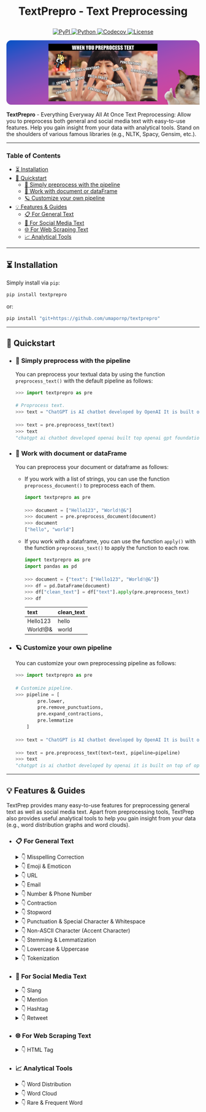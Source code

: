 <h1 align="center">
    <p> TextPrepro - Text Preprocessing </p>
</h1>

<p align="center">
    <a href="https://pypi.org/project/textprepro">
        <img src="https://img.shields.io/pypi/v/textprepro.svg?logo=pypi&logoColor=white"
            alt="PyPI">
    </a>
    <a href="https://pypi.org/project/textprepro">
        <img src="https://img.shields.io/pypi/pyversions/textprepro.svg?logo=python&logoColor=white"
            alt="Python">
    </a>    
    <a href="https://codecov.io/gh/umapornp/textprepro">
        <img src="https://img.shields.io/codecov/c/github/umapornp/textprepro.svg?logo=codecov"
            alt="Codecov">
    </a>    
    <a href="https://github.com/umapornp/textprepro/blob/master/LICENSE">
        <img src="https://img.shields.io/github/license/umapornp/textprepro.svg?logo=github"
            alt="License">
    </a>
</p>


<p align="center">
    <img src="https://raw.githubusercontent.com/umapornp/textprepro/main/assets/banner.png">
</p>

**TextPrepro** - Everything Everyway All At Once Text Preprocessing: Allow you to preprocess both general and social media text with easy-to-use features. Help you gain insight from your data with analytical tools. Stand on the shoulders of various famous libraries (e.g., NLTK, Spacy, Gensim, etc.).

---------------------------------
### Table of Contents
* [⏳ Installation](#⏳-installation)
* [🚀 Quickstart](#🚀-quickstart)
    * [🧹 Simply preprocess with the pipeline](#🧹-simply-preprocess-with-the-pipeline)
    * [📂 Work with document or dataFrame](#📂-work-with-document-or-dataframe)
    * [🪐 Customize your own pipeline](#🪐-customize-your-own-pipeline)
* [💡 Features & Guides](#💡-features--guides)
    * [📋 For General Text](#📋-for-general-text)
    * [📱 For Social Media Text](#📱-for-social-media-text)
    * [🌐 For Web Scraping Text](#🌐-for-web-scraping-text)
    * [📈 Analytical Tools](#📈-analytical-tools)

---------------------------------

## ⏳ Installation
Simply install via `pip`:

```bash
pip install textprepro
```

or:
```bash
pip install "git+https://github.com/umapornp/textprepro"
```

---------------------------------

## 🚀 Quickstart

* ### 🧹 Simply preprocess with the pipeline

    You can preprocess your textual data by using the function `preprocess_text()` with the default pipeline as follows:

    ```python
    >>> import textprepro as pre

    # Proprocess text.
    >>> text = "ChatGPT is AI chatbot developed by OpenAI It is built on top of OpenAI GPT foundational large language models and has been fine-tuned an approach to transfer learning using both supervised and reinforcement learning techniques"

    >>> text = pre.preprocess_text(text)
    >>> text
    "chatgpt ai chatbot developed openai built top openai gpt foundational large language model finetuned approach transfer learning using supervised reinforcement learning technique"
    ```

* ### 📂 Work with document or dataFrame

    You can preprocess your document or dataframe as follows:

    * If you work with a list of strings, you can use the function `preprocess_document()` to preprocess each of them.

        ```python
        import textprepro as pre

        >>> document = ["Hello123", "World!@&"]
        >>> document = pre.preprocess_document(document)
        >>> document
        ["hello", "world"]
        ```

    * If you work with a dataframe, you can use the function `apply()` with the function `preprocess_text()` to apply the function to each row.

        ```python
        import textprepro as pre
        import pandas as pd

        >>> document = {"text": ["Hello123", "World!@&"]}
        >>> df = pd.DataFrame(document)
        >>> df["clean_text"] = df["text"].apply(pre.preprocess_text)
        >>> df
        ```

        | text      | clean_text |
        | :-------- | :--------- |
        | Hello123  | hello      |
        | World!@&  | world      |

* ### 🪐 Customize your own pipeline

    You can customize your own preprocessing pipeline as follows:
    ```python
    >>> import textprepro as pre

    # Customize pipeline.
    >>> pipeline = [
            pre.lower,
            pre.remove_punctuations,
            pre.expand_contractions,
            pre.lemmatize
        ]

    >>> text = "ChatGPT is AI chatbot developed by OpenAI It is built on top of OpenAI GPT foundational large language models and has been fine-tuned an approach to transfer learning using both supervised and reinforcement learning techniques"

    >>> text = pre.preprocess_text(text=text, pipeline=pipeline)
    >>> text
    "chatgpt is ai chatbot developed by openai it is built on top of openai gpt foundational large language model and ha been finetuned an approach to transfer learning using both supervised and reinforcement learning technique"
    ```

---------------------------------

## 💡 Features & Guides
TextPrep provides many easy-to-use features for preprocessing general text as well as social media text. Apart from preprocessing tools, TextPrep also provides useful analytical tools to help you gain insight from your data (e.g., word distribution graphs and word clouds).

* ### 📋 For General Text

    <!-- Misspelling Correction -->
    <details>
    <Summary> 👇 Misspelling Correction </Summary>

    Correct misspelled words:
    ```python
    >>> import textprepro as pre

    >>> text = "she loves swiming"

    >>> text = pre.correct_spelling(text)
    >>> text
    "she loves swimming"
    ```
    </details>


    <!-- Emoji & Emoticon -->
    <details>
    <Summary> 👇 Emoji & Emoticon </Summary>

    Remove, replace, or decode emojis (e.g., 👍, 😊, ❤️):
    ```python
    >>> import textprepro as pre

    >>> text = "very good 👍"

    # Remove.
    >>> text = pre.remove_emoji(text)
    >>> text
    "very good "

    # Replace.
    >>> text = pre.replace_emoji(text, "[EMOJI]")
    >>> text
    "very good [EMOJI]"

    # Decode.
    >>> text = pre.decode_emoji(text)
    >>> text
    "very good :thumbs_up:"
    ```

    Remove, replace, or decode emoticons (e.g., :-), (>_<), (^o^)):
    ```python
    >>> import textprepro as pre

    >>> text = "thank you :)"

    # Remove.
    >>> text = pre.remove_emoticons(text)
    >>> text
    "thank you "

    # Replace.
    >>> text = pre.replace_emoticons(text, "[EMOTICON]")
    >>> text
    "thank you [EMOTICON]"

    # Decode.
    >>> text = pre.decode_emoticons(text)
    >>> text
    "thank you happy_face_or_smiley"
    ```
    </details>

    <!-- URLs -->
    <details>
    <Summary> 👇 URL </Summary>

    Remove or replace URLs:
    ```python
    >>> import textprepro as pre

    >>> text = "my url https://www.google.com"

    # Remove.
    >>> text = pre.remove_urls(text)
    >>> text
    "my url "

    # Replace.
    >>> text = pre.replace_urls(text, "[URL]")
    >>> text
    "my url [URL]"
    ```
    </details>


    <!-- Email -->
    <details>
    <Summary> 👇 Email </Summary>

    Remove or replace emails.
    ```python
    >>> import textprepro as pre

    >>> text = "my email name.surname@user.com"

    # Remove.
    >>> text = pre.remove_emails(text)
    >>> text
    "my email "

    # Replace.
    >>> text = pre.replace_emails(text, "[EMAIL]")
    >>> text
    "my email [EMAIL]"
    ```
    </details>


    <!-- Number & Phone Number -->
    <details>
    <Summary> 👇 Number & Phone Number </Summary>

    Remove or replace numbers.
    ```python
    >>> import textprepro as pre

    >>> text = "my number 123"

    # Remove.
    >>> text = pre.remove_numbers(text)
    >>> text
    "my number "

    # Replace.
    >>> text = pre.replace_numbers(text)
    >>> text
    "my number 123"
    ```

    Remove or replace phone numbers.
    ```python
    >>> import textprepro as pre

    >>> text = "my phone number +1 (123)-456-7890"

    # Remove.
    >>> text = pre.remove_phone_numbers(text)
    >>> text
    "my phone number "

    # Replace.
    >>> text = pre.replace_phone_numbers(text, "[PHONE]")
    >>> text
    "my phone number [PHONE]"
    ```
    </details>


    <!-- Contraction -->
    <details>
    <Summary> 👇 Contraction </Summary>

    Expand contractions (e.g., can't, shouldn't, don't).
    ```python
    >>> import textprepro as pre

    >>> text = "she can't swim"

    >>> text = pre.expand_contractions(text)
    >>> text
    "she cannot swim"
    ```
    </details>


    <!-- Stopwords -->
    <details>
    <Summary> 👇 Stopword </Summary>

    Remove stopwords:
    You can also specify stopwords: `nltk`, `spacy`, `sklearn`, and `gensim`.
    ```python
    >>> import textprepro as pre

    >>> text = "her dog is so cute"

    # Default stopword is NLTK.
    >>> text = pre.remove_stopwords(text)
    >>> text
    "dog cute"

    # Use stopwords from Spacy.
    >>> text = pre.remove_stopwords(text, stpwords="spacy")
    >>> text
    "dog cute"
    ```
    </details>


    <!-- Punctuation & Special Character & Whitespace -->
    <details>
    <Summary> 👇 Punctuation & Special Character & Whitespace </Summary>

    Remove punctuations:
    ```python
    >>> import textprepro as pre

    >>> text = "wow!!!"

    >>> text = pre.remove_punctuations(text)
    >>> text
    "wow"
    ```

    Remove special characters:
    ```python
    >>> import textprepro as pre

    >>> text = "hello world!! #happy"

    >>> text = pre.remove_special_characters(text)
    >>> text
    "hello world happy"
    ```

    Remove whitespace:
    ```python
    >>> import textprepro as pre

    >>> text = "  hello  world  "

    >>> text = pre.remove_whitespace(text)
    >>> text
    "hello world"
    ```
    </details>


    <!-- Non-ASCII Character (Accent Character) -->
    <details>
    <Summary> 👇 Non-ASCII Character (Accent Character) </Summary>

    Standardize non-ASCII characters (accent characters):
    ```python
    >>> import textprepro as pre

    >>> text = "latté café"

    >>> text = pre.standardize_non_ascii(text)
    >>> text
    "latte cafe"
    ```
    </details>


    <!-- Stemming & Lemmatization -->
    <details>
    <Summary> 👇 Stemming & Lemmatization </Summary>

    Stem text:
    ```python
    >>> import textprepro as pre

    >>> text = "discover the truth"

    >>> text = pre.stem(text)
    >>> text
    "discov the truth"
    ```

    Lemmatize text:
    ```python
    >>> import textprepro as pre

    >>> text = "he works at a school"

    >>> text = pre.lemmatize(text)
    >>> text
    "he work at a school"
    ```
    </details>


    <!-- Lowercase & Uppercase -->
    <details>
    <Summary> 👇 Lowercase & Uppercase </Summary>

    Convert text to lowercase & uppercase:
    ```python
    >>> import textprepro as pre

    >>> text = "Hello World"

    # Lowercase
    >>> text = pre.lower(text)
    >>> text
    "hello world"

    # Uppercase
    >>> text = pre.upper(text)
    >>> text
    "HELLO WORLD"
    ```
    </details>


    <!-- Tokenization -->
    <details>
    <Summary> 👇 Tokenization </Summary>

    Tokenize text: You can also specify types of tokenization: `word` and `tweet`.
    ```python
    >>> import textprepro as pre

    >>> text = "hello world @user #hashtag"

    # Tokenize word.
    >>> text = pre.tokenize(text, "word")
    >>> text
    ["hello", "world", "@", "user", "#", "hashtag"]

    # Tokenize tweet.
    >>> text = pre.upper(text, "tweet")
    >>> text
    ["hello", "world", "@user", "#hashtag"]
    ```
    </details>




* ### 📱 For Social Media Text

    <!-- Slang -->
    <details>
    <Summary> 👇 Slang </Summary>

    Remove, replace, or expand slangs:
    ```python
    >>> import textprepro as pre

    >>> text = "i will brb"

    # Remove
    >>> pre.remove_slangs(text)
    "i will "

    # Replace
    >>> pre.replace_slangs(text, "[SLANG]")
    "i will [SLANG]"

    # Expand
    >>> pre.expand_slangs(text)
    "i will be right back"
    ```
    </details>


    <!-- Mention -->
    <details>
    <Summary> 👇 Mention </Summary>

    Remove or replace mentions.
    ```python
    >>> import textprepro as pre

    >>> text = "@user hello world"

    # Remove
    >>> text = pre.remove_mentions(text)
    >>> text
    "hello world"

    # Replace
    >>> text = pre.replace_mentions(text)
    >>> text
    "[MENTION] hello world"
    ```
    </details>


    <!-- Hashtag -->
    <details>
    <Summary> 👇 Hashtag </Summary>

    Remove or replace hashtags.
    ```python
    >>> import textprepro as pre

    >>> text = "hello world #twitter"

    # Remove
    >>> text = pre.remove_hashtags(text)
    >>> text
    "hello world"

    # Replace
    >>> text = pre.replace_hashtags(text, "[HASHTAG]")
    >>> text
    "hello world [HASHTAG]"
    ```
    </details>


    <!-- Retweet -->
    <details>
    <Summary> 👇 Retweet </Summary>

    Remove retweet prefix.
    ```python
    >>> import textprepro as pre

    >>> text = "RT @user: hello world"

    >>> text = pre.remove_retweet_prefix(text)
    >>> text
    "hello world"
    ```
    </details>


* ### 🌐 For Web Scraping Text

    <!-- HTML Tag -->
    <details>
    <Summary> 👇 HTML Tag </Summary>

    Remove HTML tags.
    ```python
    >>> import textprepro as pre

    >>> text = "<head> hello </head> <body> world </body>"

    >>> text = pre.remove_html_tags(text)
    >>> text
    "hello world"
    ```
    </details>


* ### 📈 Analytical Tools

    <!-- Word Distribution -->
    <details>
    <Summary> 👇 Word Distribution </Summary>

    Find word distribution.
    ```python
    >>> import textprepro as pre

    >>> document = "love me love my dog"

    >>> word_dist = pre.find_word_distribution(document)
    >>> word_dist
    Counter({"love": 2, "me": 1, "my": 1, "dog": 1})
    ```

    Plot word distribution in a bar graph.
    ```python
    >>> import textprepro as pre

    >>> document = "ChatGPT is AI chatbot developed by OpenAI It is built on top of OpenAI GPT foundational large language models and has been fine-tuned an approach to transfer learning using both supervised and reinforcement learning techniques"

    >>> word_dist = pre.find_word_distribution(document)
    >>> pre.plot_word_distribution(word_dist)
    ```

    <p align="center">
    <img src="https://raw.githubusercontent.com/umapornp/textprepro/main/assets/word_dist.png">
    </p>

    </details>


    <!-- Word Cloud -->
    <details>
    <Summary> 👇 Word Cloud </Summary>

    Generate word cloud.
    ```python
    >>> import textprepro as pre

    >>> document = "ChatGPT is AI chatbot developed by OpenAI It is built on top of OpenAI GPT foundational large language models and has been fine-tuned an approach to transfer learning using both supervised and reinforcement learning techniques"

    >>> pre.generate_word_cloud(document)
    ```

    <p align="center">
    <img src="https://raw.githubusercontent.com/umapornp/textprepro/main/assets/word_cloud.png">
    </p>

    </details>


    <!-- Rare & Frequent Word -->
    <details>
    <Summary> 👇 Rare & Frequent Word</Summary>

    Remove rare or frequent words.
    ```python
    >>> import textprepro as pre

    >>> document = "love me love my dog"

    # Remove rare word
    >>> document = pre.remove_rare_words(document, num_words=2)
    "love me love"

    # Remove frequent word
    >>> document = pre.remove_freq_words(document, num_words=2)
    "my dog"
    ```
    </details>
